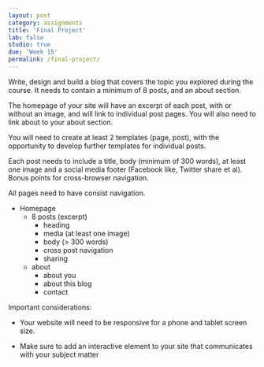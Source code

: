 ```yaml
---
layout: post
category: assignments
title: 'Final Project'
lab: false
studio: true
due: 'Week 15'
permalink: /final-project/
---
```


Write, design and build a blog that covers the topic you explored during the course. It needs to contain a minimum of 8 posts, and an about section. 

The homepage of your site will have an excerpt of each post, with or without an image, and will link to individual post pages. You will also need to link about to your about section.

You will need to create at least 2 templates (page, post), with the opportunity to develop further templates for individual posts.

Each post needs to include a title, body (minimum of 300 words), at least one image and a social media footer (Facebook like, Twitter share et al). Bonus points for cross-browser navigation.

All pages need to have consist navigation.


- Homepage
	- 8 posts (excerpt)
		- heading
		- media (at least one image)
		- body (> 300 words)
		- cross post navigation 
		- sharing 
	- about
		- about you
		- about this blog
		- contact


Important considerations: 

- Your website will need to be responsive for a phone and tablet screen size.

- Make sure to add an interactive element to your site that communicates with your subject matter
